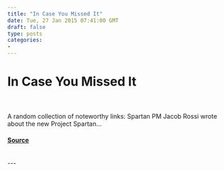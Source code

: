 ```yaml
---
title: "In Case You Missed It"
date: Tue, 27 Jan 2015 07:41:00 GMT
draft: false
type: posts
categories: 
- 
---
```

# In Case You Missed It

<br/>

<br/>
A random collection of noteworthy links: Spartan PM Jacob Rossi wrote about the new Project Spartan...

#### [Source](https://docs.microsoft.com/archive/blogs/ieinternals/in-case-you-missed-it)

<br/>
---
